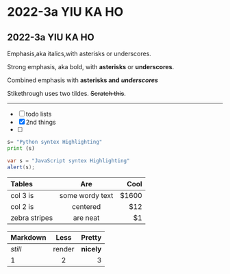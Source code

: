 # 2022-3a YIU KA HO
## 2022-3a YIU KA HO


Emphasis,aka italics,with asterisks or underscores.

Strong emphasis, aka bold, with **asterisks** or **underscores**.

Combined emphasis with **asterisks and** ***underscores***

Stikethrough uses two tildes. ~~Scratch this~~.

---

- [ ] todo lists
- [x] 2nd things
- [ ] 
```python
s= "Python syntex Highlighting"
print (s)
```



```java
var s = "JavaScript syntex Highlighting"
alert(s);
```


| Tables  | Are | Cool |
|:-----------|:-----------:|-----------:|
|col 3 is|some wordy text|$1600|
|col 2 is|centered| $12|
|zebra stripes|are neat|$1|



| Markdown  | Less | Pretty |
|:-----------|:-----------:|-----------:|
|*still*|render|**nicely**|
|1|2|3|
